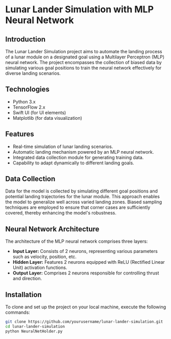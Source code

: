 # Lunar Lander Simulation with MLP Neural Network

## Introduction
The Lunar Lander Simulation project aims to automate the landing process of a lunar module on a designated goal using a Multilayer Perceptron (MLP) neural network. The project encompasses the collection of biased data by simulating various goal positions to train the neural network effectively for diverse landing scenarios.

## Technologies
- Python 3.x
- TensorFlow 2.x
- Swift UI (for UI elements)
- Matplotlib (for data visualization)

## Features
- Real-time simulation of lunar landing scenarios.
- Automatic landing mechanism powered by an MLP neural network.
- Integrated data collection module for generating training data.
- Capability to adapt dynamically to different landing goals.

## Data Collection
Data for the model is collected by simulating different goal positions and potential landing trajectories for the lunar module. This approach enables the model to generalize well across varied landing zones. Biased sampling techniques are employed to ensure that corner cases are sufficiently covered, thereby enhancing the model's robustness.

## Neural Network Architecture
The architecture of the MLP neural network comprises three layers:
- **Input Layer:** Consists of 2 neurons, representing various parameters such as velocity, position, etc.
- **Hidden Layer:** Features 2 neurons equipped with ReLU (Rectified Linear Unit) activation functions.
- **Output Layer:** Comprises 2 neurons responsible for controlling thrust and direction.

## Installation
To clone and set up the project on your local machine, execute the following commands:
```bash
git clone https://github.com/yourusername/lunar-lander-simulation.git
cd lunar-lander-simulation
python NeuralNetHolder.py

